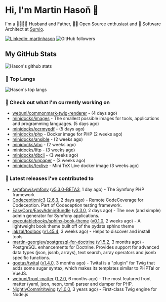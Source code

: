 # Hi, I'm Martin Hasoň 👋

I'm a 👨‍👩‍👧‍👦 Husband and Father, 🧑‍💻 Open Source enthusiast and 📐 Software Architect at [Survio](https://www.survio.com).

[![Linkedin: martinhason](https://img.shields.io/badge/-Martin%20Hasoň-blue?style=flat-square&logo=Linkedin&logoColor=white&link=https://www.linkedin.com/in/martinhason/)](https://www.linkedin.com/in/martinhason/)
![GitHub followers](https://img.shields.io/github/followers/hason?label=Follow&style=social)


## My GitHub Stats
![Hason's github stats](https://github-readme-stats.vercel.app/api?username=hason&show_icons=true&include_all_commits=true&theme=dracula&hide_border=true&hide_title=true)

### 💾 Top Langs
![Hason's top langs](https://github-readme-stats.vercel.app/api/top-langs/?username=hason&layout=compact&theme=dracula&hide_border=true&hide_title=true)

### 👷 Check out what I'm currently working on

- [webuni/commonmark-twig-renderer](https://github.com/webuni/commonmark-twig-renderer) -  (4 days ago)
- [minidocks/images](https://github.com/minidocks/images) - The smallest possible images for tools, applications and programming languages. (5 days ago)
- [minidocks/ocrmypdf](https://github.com/minidocks/ocrmypdf) -  (5 days ago)
- [minidocks/php](https://github.com/minidocks/php) - Docker image for PHP (2 weeks ago)
- [minidocks/ansible](https://github.com/minidocks/ansible) -  (2 weeks ago)
- [minidocks/abc](https://github.com/minidocks/abc) -  (2 weeks ago)
- [minidocks/lftp](https://github.com/minidocks/lftp) -  (3 weeks ago)
- [minidocks/dbcli](https://github.com/minidocks/dbcli) -  (3 weeks ago)
- [minidocks/unpaper](https://github.com/minidocks/unpaper) -  (3 weeks ago)
- [minidocks/texlive](https://github.com/minidocks/texlive) - Mini TeX Live docker image (3 weeks ago)

### 🔭 Latest releases I've contributed to

- [symfony/symfony](https://github.com/symfony/symfony) ([v5.3.0-BETA3](https://github.com/symfony/symfony/releases/tag/v5.3.0-BETA3), 1 day ago) - The Symfony PHP framework
- [Codeception/c3](https://github.com/Codeception/c3) ([2.6.3](https://github.com/Codeception/c3/releases/tag/2.6.3), 2 days ago) - Remote CodeCoverage for Codeception. Part of Codeception testing framework.
- [EasyCorp/EasyAdminBundle](https://github.com/EasyCorp/EasyAdminBundle) ([v3.3.0](https://github.com/EasyCorp/EasyAdminBundle/releases/tag/v3.3.0), 2 days ago) - The new (and simple) admin generator for Symfony applications.
- [executablebooks/sphinx-book-theme](https://github.com/executablebooks/sphinx-book-theme) ([v0.1.0](https://github.com/executablebooks/sphinx-book-theme/releases/tag/v0.1.0), 2 weeks ago) - A lightweight book theme built off of the pydata sphinx theme
- [jakzal/toolbox](https://github.com/jakzal/toolbox) ([v1.45.4](https://github.com/jakzal/toolbox/releases/tag/v1.45.4), 3 weeks ago) - Helps to discover and install tools
- [martin-georgiev/postgresql-for-doctrine](https://github.com/martin-georgiev/postgresql-for-doctrine) ([v1.5.2](https://github.com/martin-georgiev/postgresql-for-doctrine/releases/tag/v1.5.2), 3 months ago) - PostgreSQL enhancements for Doctrine. Provides support for advanced data types (json, jssnb, arrays), text search, array operators and jsonb specific functions.
- [goetas/twital](https://github.com/goetas/twital) ([v1.4.0](https://github.com/goetas/twital/releases/tag/v1.4.0), 3 months ago) - Twital is a &#34;plugin&#34; for Twig that adds some sugar syntax, which makes its templates similar to PHPTal or VueJS.
- [webuni/front-matter](https://github.com/webuni/front-matter) ([1.2.0](https://github.com/webuni/front-matter/releases/tag/1.2.0), 6 months ago) - The most featured front matter (yaml, json, neon, toml) parser and dumper for PHP.
- [NightlyCommit/twing](https://github.com/NightlyCommit/twing) ([v1.0.0](https://github.com/NightlyCommit/twing/releases/tag/v1.0.0), 3 years ago) - First-class Twig engine for Node.js
